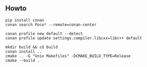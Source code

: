 ## Howto

    pip install conan
    conan search Poco* --remote=conan-center

    conan profile new default --detect
    conan profile update settings.compiler.libcxx=libc++ default

    mkdir build && cd build
    conan install ..
    cmake .. -G "Unix Makefiles" -DCMAKE_BUILD_TYPE=Release
    cmake --build .

